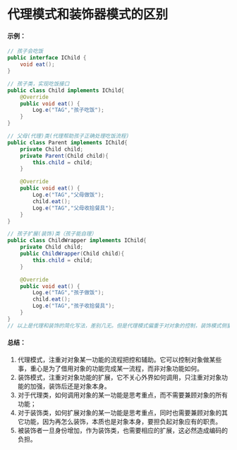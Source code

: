 # 代理模式和装饰器模式的区别

#### 示例：

```java 
// 孩子会吃饭
public interface IChild {
    void eat();
}

// 孩子类，实现吃饭接口
public class Child implements IChild{
    @Override
    public void eat() {
        Log.e("TAG","孩子吃饭");
    }
}

// 父母(代理)类(代理帮助孩子正确处理吃饭流程)
public class Parent implements IChild{
    private Child child;
    private Parent(Child child){
        this.child = child;
    }

    @Override
    public void eat() {
        Log.e("TAG","父母做饭");
        child.eat();
        Log.e("TAG","父母收拾餐具");
    }
}

// 孩子扩展(装饰)类（孩子能自理）
public class ChildWrapper implements IChild{
    private Child child;
    public ChildWrapper(Child child){
        this.child = child;
    }

    @Override
    public void eat() {
        Log.e("TAG","孩子做饭");
        child.eat();
        Log.e("TAG","孩子收拾餐具");
    }
}
// 以上是代理和装饰的简化写法，差别几无。但是代理模式偏重于对对象的控制，装饰模式侧重于对原对象功能的扩展，扩展后的对象仍是是对象本身。
```

#### 总结：

1. 代理模式，注重对对象某一功能的流程把控和辅助。它可以控制对象做某些事，重心是为了借用对象的功能完成某一流程，而非对象功能如何。
2.  装饰模式，注重对对象功能的扩展，它不关心外界如何调用，只注重对对象功能的加强，装饰后还是对象本身。
3. 对于代理类，如何调用对象的某一功能是思考重点，而不需要兼顾对象的所有功能；
4.  对于装饰类，如何扩展对象的某一功能是思考重点，同时也需要兼顾对象的其它功能，因为再怎么装饰，本质也是对象本身，要担负起对象应有的职责。
5. 被装饰者一旦身份增加，作为装饰类，也需要相应的扩展，这必然造成编码的负担。